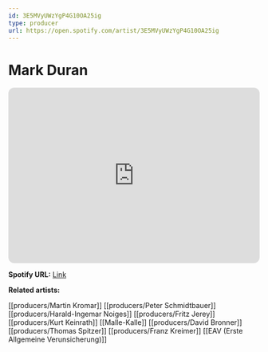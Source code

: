 ```yaml
---
id: 3E5MVyUWzYgP4G10OA25ig
type: producer
url: https://open.spotify.com/artist/3E5MVyUWzYgP4G10OA25ig
---
```

# Mark Duran

<iframe style="border-radius:12px" src="https://open.spotify.com/embed/artist/3E5MVyUWzYgP4G10OA25ig" width="100%" height="352" frameBorder="0" allowfullscreen="" allow="autoplay; clipboard-write; encrypted-media; fullscreen; picture-in-picture" loading="lazy"></iframe>

**Spotify URL:** [Link](https://open.spotify.com/artist/3E5MVyUWzYgP4G10OA25ig)

**Related artists:**

[[producers/Martin Kromar]]
[[producers/Peter Schmidtbauer]]
[[producers/Harald-Ingemar Noiges]]
[[producers/Fritz Jerey]]
[[producers/Kurt Keinrath]]
[[Malle-Kalle]]
[[producers/David Bronner]]
[[producers/Thomas Spitzer]]
[[producers/Franz Kreimer]]
[[EAV (Erste Allgemeine Verunsicherung)]]
